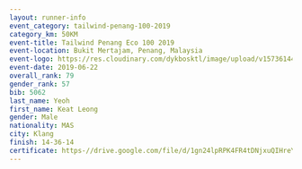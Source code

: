 ```yaml
--- 
layout: runner-info 
event_category: tailwind-penang-100-2019 
category_km: 50KM 
event-title: Tailwind Penang Eco 100 2019 
event-location: Bukit Mertajam, Penang, Malaysia 
event-logo: https://res.cloudinary.com/dykbosktl/image/upload/v1573614442/Logo/Logo_gqlzi3.jpg 
event-date: 2019-06-22 
overall_rank: 79
gender_rank: 57
bib: 5062
last_name: Yeoh
first_name: Keat Leong
gender: Male
nationality: MAS
city: Klang
finish: 14-36-14
certificate: https-//drive.google.com/file/d/1gn24lpRPK4FR4tDNjxuQIHreYdafrtvg/view?usp=sharing
--- 
```

